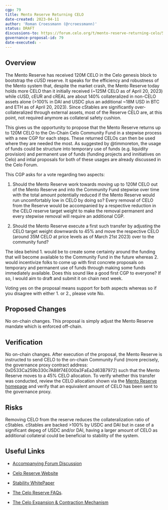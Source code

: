 ```yaml
---
cgp: 79
title: Mento Reserve Returning CELO
date-created: 2023-04-11
author: 'Roman Croessmann (@rcroessmann)'
status: DRAFT
discussions-to: https://forum.celo.org/t/mento-reserve-returning-celo/5236/36
governance-proposal-id: 79
date-executed: -
---
```


## Overview

The Mento Reserve has received 120M CELO in the Celo genesis block to bootstrap the cUSD reserve. It speaks for the efficiency and robustness of the Mento system that, despite the market crash, the Mento Reserve today holds more CELO than it initially received (~125M CELO as of April 20, 2023) while cUSD, cEUR and cREAL are about 140% collateralized in non-CELO assets alone (>100% in DAI and USDC plus an additional ~18M USD in BTC and ETH as of April 20, 2023). Since cStables are significantly over-collateralized through external assets, most of the Reserve CELO are, at this point, not required anymore as collateral safety cushion.

This gives us the opportunity to propose that the Mento Reserve returns up to 120M CELO to the On-Chain Celo Community Fund in a stepwise process with a new CGP for each steps. These returned CELOs can then be used where they are needed the most. As suggested by @timmoreton, the usage of funds could be structure into temporary use of funds (e.g. liquidity provision) and permanent use of funds (funding projects and innitiatives on Celo) and intial proposals for both of these usages are already discussed in the Celo Forum.

This CGP asks for a vote regarding two aspects:
1. Should the Mento Reserve work towards moving up to 120M CELO out of the Mento Reserve and into the Community Fund stepwise over time with the total amount potentially reduced if the Mento Reserve would run uncomfortably low in CELO by doing so? Every removal of CELO from the Reserve would be accompanied by a respective reduction in the CELO reserve target weight to make the removal permanent and every stepwise removal will require an additional CGP.

2. Should the Mento Reserve execute a first such transfer by adjusting the CELO target weight downwards to 45% and move the respective CELO (around 35M CELO at price levels as of March 21st 2023) over to the community fund?

The idea behind 1. would be to create some certainty around the funding that will become available to the Community Fund in the future whereas 2. would incentivize folks to come up with first concrete proposals on temporary and permanent use of funds through making some funds immediately available. Does this sound like a good first CGP to everyone? If so, I would aim to draft and submit it on chain next week.

Voting yes on the proposal means support for both aspects whereas so if you disagree with either 1. or 2., please vote No.

## Proposed Changes
No on-chain changes. This proposal is simply adjust the Mento Reserve mandate which is enforced off-chain.

## Verification

No on-chain changes. After execution of the proposal, the Mento Reserve is instructed to send CELO to the on-chain Community Fund (more precisely, the governance proxy contract address: 0xD533Ca259b330c7A88f74E000a3FaEa2d63B7972) such that the Mento Reserve moves to a 45% CELO allocation. To verify whether this transfer was conducted, review the CELO allocation shown via the [Mento Reserve homepage](https://reserve.mento.org/) and verify that an equivalent amount of CELO has been sent to the governance proxy.

## Risks

Removing CELO from the reserve reduces the collateralization ratio of cStables. cStables are backed >100% by USDC and DAI but in case of a significant depeg of USDC and/or DAI, having a larger amount of CELO as additional collateral could be beneficial to stability of the system. 

## Useful Links

* [Accompanying Forum Discussion]([https://forum.celo.org/t/mento-reserve-returning-celo/5236](https://forum.celo.org/t/mento-reserve-returning-celo/5236))

* [Celo Reserve Website]([https://celoreserve.org/](https://celoreserve.org/))

* [Stability WhitePaper]([https://celo.org/papers/Celo_Stability_Analysis.pdf](https://celo.org/papers/Celo_Stability_Analysis.pdf))

* [The Celo Reserve FAQs]([https://medium.com/celoorg/the-celo-reserve-faqs-f3f7cbb1991f](https://medium.com/celoorg/the-celo-reserve-faqs-f3f7cbb1991f)).

* [The Celo Expansion & Contraction Mechanism]([https://medium.com/celoorg/zooming-in-on-the-celo-expansion-contraction-mechanism-446ca7abe4f](https://medium.com/celoorg/zooming-in-on-the-celo-expansion-contraction-mechanism-446ca7abe4f))